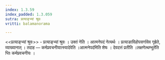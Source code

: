 ```yaml
---
index: 1.3.59
index_padded: 1.3.059
sutra: प्रत्याङ्भ्यां श्रुवः
vritti: balamanorama

---
```

<<प्रत्याङ्भ्यां श्रुवः>> - प्रत्याङ्भ्यां श्रुवः । उक्तं नेति । आत्मनेपदं नेत्यर्थः । प्रत्याङाविहोपसर्गावेव गृह्रेते, व्याख्यानात् । तदाह —  कर्मप्रवचनीयात्स्यादेवेति ।आत्मनेपद॑मिति शेषः । देवदत्तं प्रतीति ।लक्षणेत्थम्भूते॑ति प्तिः कर्मप्रवचनीयः । 